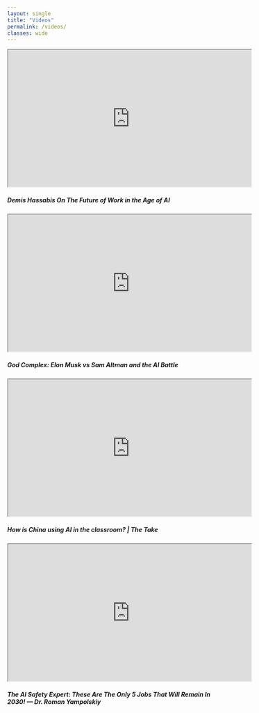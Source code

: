 ```yaml
---
layout: single
title: "Videos"
permalink: /videos/
classes: wide
---
```


<div class="vd-grid">

  <!-- 1 -->
  <article class="vd-card">
    <div class="vd-embed">
      <iframe
        width="560" height="315"
        src="https://www.youtube.com/embed/CRraHg4Ks_g"
        title="Demis Hassabis On The Future of Work in the Age of AI"
        loading="lazy"
        allow="accelerometer; autoplay; clipboard-write; encrypted-media; gyroscope; picture-in-picture; web-share"
        allowfullscreen></iframe>
    </div>
    <h5 class="vd-title">Demis Hassabis On The Future of Work in the Age of AI</h5>
  </article>

  <!-- 2 -->
  <article class="vd-card">
    <div class="vd-embed">
      <iframe
        width="560" height="315"
        src="https://www.youtube.com/embed/XaG2QNfiPnk"
        title="God Complex: Elon Musk vs Sam Altman and the AI Battle"
        loading="lazy"
        allow="accelerometer; autoplay; clipboard-write; encrypted-media; gyroscope; picture-in-picture; web-share"
        allowfullscreen></iframe>
    </div>
    <h5 class="vd-title">God Complex: Elon Musk vs Sam Altman and the AI Battle</h5>
  </article>

  <!-- 3 -->
  <article class="vd-card">
    <div class="vd-embed">
      <iframe
        width="560" height="315"
        src="https://www.youtube.com/embed/dwyvBjBIDHQ"
        title="How is China using AI in the classroom? | The Take"
        loading="lazy"
        allow="accelerometer; autoplay; clipboard-write; encrypted-media; gyroscope; picture-in-picture; web-share"
        allowfullscreen></iframe>
    </div>
    <h5 class="vd-title">How is China using AI in the classroom? | The Take</h5>
  </article>

  <!-- 4 -->
  <article class="vd-card">
    <div class="vd-embed">
      <iframe
        width="560" height="315"
        src="https://www.youtube.com/embed/UclrVWafRAI"
        title="The AI Safety Expert: These Are The Only 5 Jobs That Will Remain In 2030! — Dr. Roman Yampolskiy"
        loading="lazy"
        allow="accelerometer; autoplay; clipboard-write; encrypted-media; gyroscope; picture-in-picture; web-share"
        allowfullscreen></iframe>
    </div>
    <h5 class="vd-title">The AI Safety Expert: These Are The Only 5 Jobs That Will Remain In 2030! — Dr. Roman Yampolskiy</h5>
  </article>

</div>

